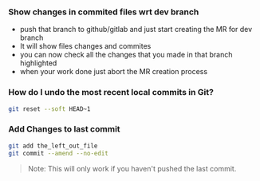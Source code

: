 
### Show changes in commited files wrt dev branch

- push that branch to github/gitlab and just start creating the MR for dev branch
- It will show files changes and commites
- you can now check all the changes that you made in that branch highlighted
- when your work done just abort the MR creation process

### How do I undo the most recent local commits in Git?

```bash
git reset --soft HEAD~1
```

### Add Changes to last commit

```bash
git add the_left_out_file
git commit --amend --no-edit
```
 
>Note: This will only work if you haven't pushed the last commit.